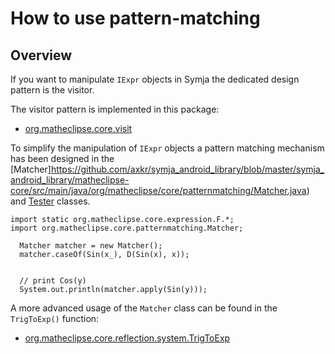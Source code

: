 # How to use pattern-matching

## Overview

If you want to manipulate `IExpr` objects in Symja the dedicated design pattern is the visitor. 

The visitor pattern is implemented in this package:
* [org.matheclipse.core.visit](https://github.com/axkr/symja_android_library/tree/master/symja_android_library/matheclipse-core/src/main/java/org/matheclipse/core/visit)

To simplify the manipulation of `IExpr` objects a pattern matching mechanism has been designed in the [Matcher]https://github.com/axkr/symja_android_library/blob/master/symja_android_library/matheclipse-core/src/main/java/org/matheclipse/core/patternmatching/Matcher.java)
and [Tester](https://github.com/axkr/symja_android_library/blob/master/symja_android_library/matheclipse-core/src/main/java/org/matheclipse/core/patternmatching/Tester.java) classes.

```
import static org.matheclipse.core.expression.F.*;
import org.matheclipse.core.patternmatching.Matcher;

  Matcher matcher = new Matcher();
  matcher.caseOf(Sin(x_), D(Sin(x), x));
  
  
  // print Cos(y)
  System.out.println(matcher.apply(Sin(y)));
```

A more advanced usage of the `Matcher` class can be found in the `TrigToExp()` function:
* [org.matheclipse.core.reflection.system.TrigToExp](https://github.com/axkr/symja_android_library/blob/master/symja_android_library/matheclipse-core/src/main/java/org/matheclipse/core/reflection/system/TrigToExp.java)



